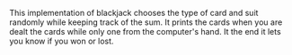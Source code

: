 This implementation of blackjack chooses the type of card and suit randomly while keeping track of the sum. It prints the cards when you are dealt the cards while only one from the computer's hand. It the end it lets you know if you won or lost.
